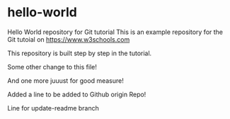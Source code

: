 # hello-world
Hello World repository for Git tutorial
This is an example repository for the Git tutoial on https://www.w3schools.com

This repository is built step by step in the tutorial.

Some other change to this file!

And one more juuust for good measure!

Added a line to be added to Github origin Repo!

Line for update-readme branch